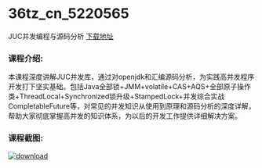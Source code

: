 # 36tz_cn_5220565
JUC并发编程与源码分析
[下载地址](http://www.36tz.cn/article/5220565 "下载地址")
### 课程介绍:
本课程深度讲解JUC并发库，通过对openjdk和汇编源码分析，为实践高并发程序开发打下坚实基础。包括Java全部锁+JMM+volatile+CAS+AQS+全部原子操作类+ThreadLocal+Synchronized锁升级+StampedLock+并发综合实战CompletableFuture等，对常见的并发知识从使用到原理和源码分析的深度详解，帮助大家彻底掌握高并发的知识体系，为以后的开发工作提供详细解决方案。

### 课程截图:
[![download](http://36tz.cn/muke_img/2021_07_2-59.png "下载地址")](http://www.36tz.cn "下载地址")
